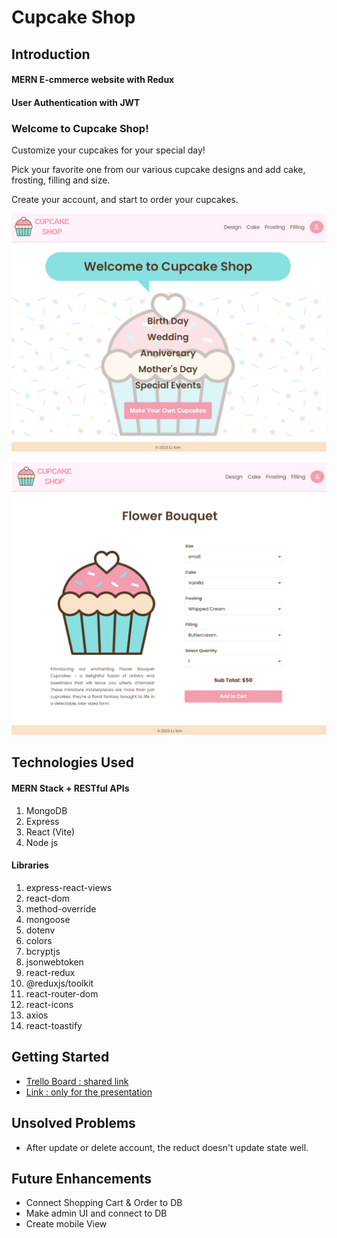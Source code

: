 # Cupcake Shop

## Introduction

#### MERN E-cmmerce website with Redux
#### User Authentication with JWT


### Welcome to Cupcake Shop!

Customize your cupcakes for your special day!

Pick your favorite one from our various cupcake designs and add cake, frosting, filling and size.

Create your account, and start to order your cupcakes. 


![cupcakeshop,home](/frontend/src/assets/home.png)

![cupcakeshop,item-detail](/frontend/src/assets/item-detail.png)

## Technologies Used

#### MERN Stack + RESTful APIs
1. MongoDB
2. Express
3. React (Vite)
4. Node js

#### Libraries
1. express-react-views
2. react-dom 
3. method-override 
4. mongoose 
5. dotenv  
6. colors 
7. bcryptjs 
8. jsonwebtoken 
10. react-redux 
11. @reduxjs/toolkit 
12. react-router-dom 
13. react-icons 
14. axios 
15. react-toastify

## Getting Started
* [Trello Board : shared link](https://trello.com/invite/b/7JnV79GX/ATTI104d9557d4232b9a22eee497b7d94956A3AC36EA/cupcake-shop-mern-project)
* [Link : only for the presentation](http://localhost:3031/)


## Unsolved Problems
* After update or delete account, the reduct doesn't update state well.

## Future Enhancements
* Connect Shopping Cart & Order to DB
* Make admin UI and connect to DB
* Create mobile View
